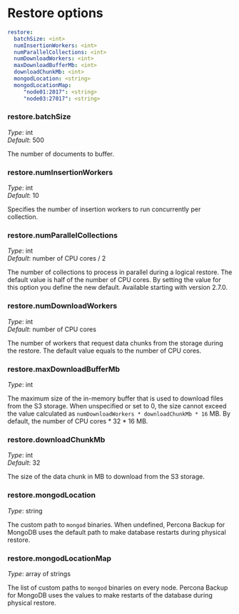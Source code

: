 # Restore options

```yaml
restore:
  batchSize: <int>
  numInsertionWorkers: <int>
  numParallelCollections: <int>
  numDownloadWorkers: <int>
  maxDownloadBufferMb: <int>
  downloadChunkMb: <int>
  mongodLocation: <string>
  mongodLocationMap:
     "node01:2017": <string>
     "node03:27017": <string>
```

### restore.batchSize

*Type*: int <br>
*Default*: 500

The number of documents to buffer.

### restore.numInsertionWorkers

*Type*: int <br>
*Default*: 10

Specifies the number of insertion workers to run concurrently per collection. 

### restore.numParallelCollections

*Type*: int <br>
*Default*: number of CPU cores / 2

The number of collections to process in parallel during a logical restore. The default value is half of the number of CPU cores. By setting the value for this option you define the new default.
Available starting with version 2.7.0.

### restore.numDownloadWorkers

*Type*: int <br>
*Default*: number of CPU cores

The number of workers that request data chunks from the storage during the restore. The default value equals to the number of CPU cores.

### restore.maxDownloadBufferMb

*Type*: int <br>
 

The maximum size of the in-memory buffer that is used to download files from the S3 storage. When unspecified or set to 0, the size cannot exceed the value calculated as `numDownloadWorkers * downloadChunkMb * 16` MB. By default, the number of CPU cores * 32 * 16 MB.

### restore.downloadChunkMb

*Type*: int <br>
*Default*: 32

The size of the data chunk in MB to download from the S3 storage.

### restore.mongodLocation

*Type*: string

The custom path to `mongod` binaries. When undefined, Percona Backup for MongoDB uses the default path to make database restarts during physical restore.

### restore.mongodLocationMap

*Type*: array of strings

The list of custom paths to `mongod` binaries on every node. Percona Backup for MongoDB uses the values to make restarts of the database during physical restore. 